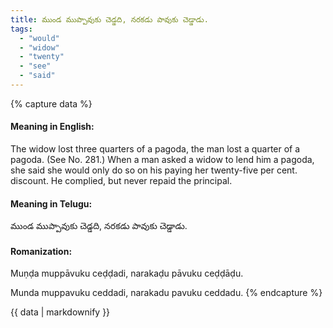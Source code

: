 ```yaml
---
title: ముండ ముప్పావుకు చెడ్డది, నరకడు పావుకు చెడ్డాడు.
tags:
  - "would"
  - "widow"
  - "twenty"
  - "see"
  - "said"
---
```


{% capture data %}
#### Meaning in English:
The widow lost three quarters of a pagoda, the man lost a quarter of a pagoda.
(See No. 281.)
When a man asked a widow to lend him a pagoda, she said she would only do so on his paying her twenty-five per cent. discount. He complied, but never repaid the principal.

#### Meaning in Telugu:
ముండ ముప్పావుకు చెడ్డది, నరకడు పావుకు చెడ్డాడు.

#### Romanization:
Muṇḍa muppāvuku ceḍḍadi, narakaḍu pāvuku ceḍḍāḍu.

Munda muppavuku ceddadi, narakadu pavuku ceddadu.
{% endcapture %}

{{ data | markdownify }}

